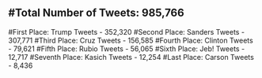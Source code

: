 #Total Number of Tweets: 985,766 
---
#First Place: Trump Tweets - 352,320
#Second Place: Sanders Tweets - 307,771
#Third Place: Cruz Tweets - 156,585
#Fourth Place: Clinton Tweets - 79,621
#Fifth Place: Rubio Tweets - 56,065
#Sixth Place: Jeb! Tweets - 12,717
#Seventh Place: Kasich Tweets - 12,254
#Last Place: Carson Tweets - 8,436
